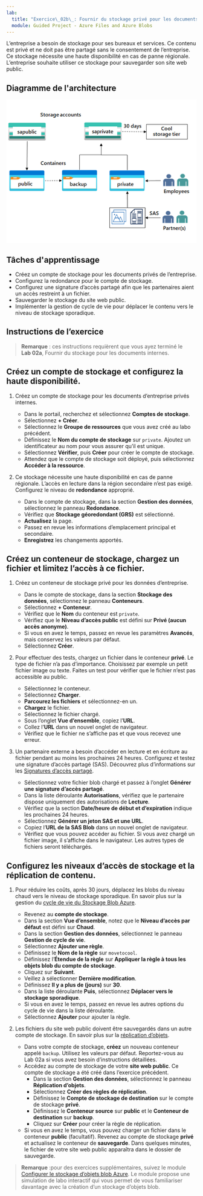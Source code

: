 ```yaml
---
lab:
  title: "Exercice\_02b\_: Fournir du stockage privé pour les documents internes de l’entreprise"
  module: Guided Project - Azure Files and Azure Blobs
---
```



L’entreprise a besoin de stockage pour ses bureaux et services. Ce contenu est privé et ne doit pas être partagé sans le consentement de l’entreprise. Ce stockage nécessite une haute disponibilité en cas de panne régionale. L’entreprise souhaite utiliser ce stockage pour sauvegarder son site web public. 

## Diagramme de l'architecture

![Diagramme avec un compte de stockage et deux conteneurs d’objets blob](../Media/task-3.png)

## Tâches d'apprentissage
- Créez un compte de stockage pour les documents privés de l’entreprise.
- Configurez la redondance pour le compte de stockage. 
- Configurez une signature d’accès partagé afin que les partenaires aient un accès restreint à un fichier. 
- Sauvegarder le stockage du site web public.
- Implémenter la gestion de cycle de vie pour déplacer le contenu vers le niveau de stockage sporadique.

## Instructions de l’exercice

> **Remarque** : ces instructions requièrent que vous ayez terminé le **Lab 02a**, Fournir du stockage pour les documents internes.

## Créez un compte de stockage et configurez la haute disponibilité.

1. Créez un compte de stockage pour les documents d’entreprise privés internes.
    - Dans le portail, recherchez et sélectionnez **Comptes de stockage**.  
    - Sélectionnez **+ Créer**. 
    - Sélectionnez le **Groupe de ressources** que vous avez créé au labo précédent.   
    - Définissez le **Nom du compte de stockage** sur `private`. Ajoutez un identificateur au nom pour vous assurer qu’il est unique. 
    - Sélectionnez **Vérifier**, puis **Créer** pour créer le compte de stockage. 
    - Attendez que le compte de stockage soit déployé, puis sélectionnez **Accéder à la ressource**.

1. Ce stockage nécessite une haute disponibilité en cas de panne régionale. L’accès en lecture dans la région secondaire n’est pas exigé. Configurez le niveau de **redondance** approprié. 

    - Dans le compte de stockage, dans la section **Gestion des données**, sélectionnez le panneau **Redondance**. 
    - Vérifiez que **Stockage géoredondant (GRS)** est sélectionné.
    - **Actualisez** la page. 
    - Passez en revue les informations d’emplacement principal et secondaire. 
    - **Enregistrez** les changements apportés.

## Créez un conteneur de stockage, chargez un fichier et limitez l’accès à ce fichier. 

1. Créez un conteneur de stockage privé pour les données d’entreprise. 

    - Dans le compte de stockage, dans la section **Stockage des données**, sélectionnez le panneau **Conteneurs**. 
    - Sélectionnez **+ Conteneur**. 
    - Vérifiez que le **Nom** du conteneur est `private`.
    - Vérifiez que le **Niveau d’accès public** est défini sur **Privé (aucun accès anonyme)**.
    - Si vous en avez le temps, passez en revue les paramètres **Avancés**, mais conservez les valeurs par défaut. 
    - Sélectionnez **Créer**. 

1.  Pour effectuer des tests, chargez un fichier dans le conteneur **privé**. Le type de fichier n’a pas d’importance. Choisissez par exemple un petit fichier image ou texte. Faites un test pour vérifier que le fichier n’est pas accessible au public. 

    - Sélectionnez le conteneur.
    - Sélectionnez **Charger**.
    - **Parcourez les fichiers** et sélectionnez-en un.
    - **Chargez** le fichier.
    - Sélectionnez le fichier chargé.
    - Sous l’onglet **Vue d’ensemble**, copiez l’**URL**.
    - Collez l’**URL** dans un nouvel onglet de navigateur. 
    - Vérifiez que le fichier ne s’affiche pas et que vous recevez une erreur. 

1. Un partenaire externe a besoin d’accéder en lecture et en écriture au fichier pendant au moins les prochaines 24 heures. Configurez et testez une signature d’accès partagé (SAS). Découvrez plus d’informations sur les [Signatures d’accès partagé](https://learn.microsoft.com/azure/storage/common/storage-sas-overview).

    - Sélectionnez votre fichier blob chargé et passez à l’onglet **Générer une signature d’accès partagé**. 
    - Dans la liste déroulante **Autorisations**, vérifiez que le partenaire dispose uniquement des autorisations de **Lecture**.
    - Vérifiez que la section **Date/heure de début et d’expiration** indique les prochaines 24 heures. 
    - Sélectionnez **Générer un jeton SAS et une URL**.
    - Copiez l’**URL de la SAS Blob** dans un nouvel onglet de navigateur.
    - Vérifiez que vous pouvez accéder au fichier. Si vous avez chargé un fichier image, il s’affiche dans le navigateur. Les autres types de fichiers seront téléchargés.

## Configurez les niveaux d’accès de stockage et la réplication de contenu.

1. Pour réduire les coûts, après 30 jours, déplacez les blobs du niveau chaud vers le niveau de stockage sporadique. En savoir plus sur la gestion du [cycle de vie du Stockage Blob Azure](https://learn.microsoft.com/azure/storage/blobs/lifecycle-management-policy-configure?tabs=azure-portal).

    - Revenez au **compte de stockage**.
    - Dans la section **Vue d’ensemble**, notez que le **Niveau d’accès par défaut** est défini sur **Chaud**. 
    - Dans la section **Gestion des données**, sélectionnez le panneau **Gestion de cycle de vie**.
    - Sélectionnez **Ajouter une règle**. 
    - Définissez le **Nom de la règle** sur `movetocool`.
    - Définissez l’**Étendue de la règle** sur **Appliquer la règle à tous les objets blob du compte de stockage**.
    - Cliquez sur **Suivant**.
    - Veillez à sélectionner **Dernière modification**.
    - Définissez **Il y a plus de (jours)** sur **30**.
    - Dans la liste déroulante **Puis**, sélectionnez **Déplacer vers le stockage sporadique**.
    - Si vous en avez le temps, passez en revue les autres options du cycle de vie dans la liste déroulante. 
    - Sélectionnez **Ajouter** pour ajouter la règle.
  
1. Les fichiers du site web public doivent être sauvegardés dans un autre compte de stockage. En savoir plus sur la [réplication d’objets](https://learn.microsoft.com/azure/storage/blobs/object-replication-configure?tabs=portal).

    - Dans votre compte de stockage, **créez** un nouveau conteneur appelé `backup`. Utilisez les valeurs par défaut. Reportez-vous au Lab 02a si vous avez besoin d’instructions détaillées. 
    - Accédez au compte de stockage de votre **site web public**. Ce compte de stockage a été créé dans l’exercice précédent. 
        - Dans la section **Gestion des données**, sélectionnez le panneau **Réplication d’objets**. 
        - Sélectionnez **Créer des règles de réplication**.
        - Définissez le **Compte de stockage de destination** sur le compte de stockage **privé**.
        - Définissez le **Conteneur source** sur **public** et le **Conteneur de destination** sur **backup**.
        - Cliquez sur **Créer** pour créer la règle de réplication. 
    - Si vous en avez le temps, vous pouvez charger un fichier dans le conteneur **public** (facultatif). Revenez au compte de stockage **privé** et actualisez le conteneur de **sauvegarde**. Dans quelques minutes, le fichier de votre site web public apparaîtra dans le dossier de sauvegarde. 

>**Remarque** :pour des exercices supplémentaires, suivez le module [Configurer le stockage d’objets blob Azure](https://learn.microsoft.com/training/modules/configure-blob-storage/). Le module propose une simulation de labo interactif qui vous permet de vous familiariser davantage avec la création d’un stockage d’objets blob. 

